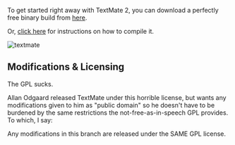 To get started right away with TextMate 2, you can download a perfectly free binary build from [here](https://github.com/jwhitehorn/textmate/downloads).

Or, [click here](https://github.com/jwhitehorn/textmate/wiki/building) for instructions on how to compile it.

![textmate](https://raw.github.com/jwhitehorn/textmate/master/textmate.png)

## Modifications & Licensing

The GPL sucks.

Allan Odgaard released TextMate under this horrible license, but wants any modifications given to him as "public domain" so he doesn't have to be burdened by the same restrictions the not-free-as-in-speech GPL provides. To which, I say:

Any modifications in this branch are released under the SAME GPL license.